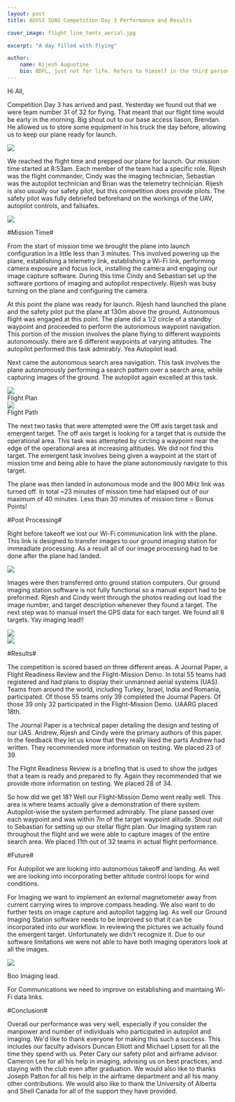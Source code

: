 ```yaml
---
layout: post
title: AUVSI SUAS Competition Day 3 Performance and Results

cover_image: flight_line_tents_aerial.jpg

excerpt: "A day filled with flying"

author:
    name: Rijesh Augustine
    bio: BDFL, just not for life. Refers to himself in the third person.
---
```


Hi All,

Competition Day 3 has arrived and past. Yesterday we found out that we were team number 31 of 32 for flying. That meant that our flight time would be early in the morning. Big shout out to our base access liason, Brendan. He allowed us to store some equipment in his truck the day before, allowing us to keep our plane ready for launch.

<div class="full zoomable"><img src="{{ site.baseurl }}/img/compplane.jpg"></div>

We reached the flight time and prepped our plane for launch. Our mission time started at 8:53am. Each member of the team had a specific role. Rijesh was the flight commander, Cindy was the imaging technician, Sebastian was the autopilot technician and Brian was the telemetry technician. Rijesh is also usually our safety pilot, but this competition does provide pilots. The safety pilot was fully debriefed beforehand on the workings of the UAV, autopilot controls, and failsafes. 

<div class="full zoomable"><img src="{{ site.baseurl }}/img/working.jpg"></div>

#Mission Time#

From the start of mission time we brought the plane into launch configuration in a little less than 3 minutes. This involved powering up the plane, establishing a telemetry link, establishing a Wi-Fi link, performing camera exposure and focus lock, installing the camera and engaging our image capture software. During this time Cindy and Sebastian set up the software portions of imaging and autopilot respectively. Rijesh was busy turning on the plane and configuring the camera. 

At this point the plane was ready for launch. Rijesh hand launched the plane and the safety pilot put the plane at 130m above the ground. Autonomous flight was engaged at this point. The plane did a 1/2 circle of a standby waypoint and proceeded to perform the autonomous waypoint navigation. This portion of the mission involves the plane flying to different waypoints autonomously. there are 6 different waypoints at varying altitudes. The autopilot performed this task admirably. Yea Autopilot lead.

Next came the autonomous search area navigation. This task involves the plane autonomously performing a search pattern over a search area, while capturing images of the ground. The autopilot again excelled at this task.

<div class="full zoomable"><img src="{{ site.baseurl }}/img/flightplan.png"></div>
Flight Plan

<div class="full zoomable"><img src="{{ site.baseurl }}/img/path.png"></div>
Flight Path

The next two tasks that were attempted were the Off axis target task and emergent target. The off axis target is looking for a target that is outside the operational area. This task was attempted by circling a waypoint near the edge of the operational area at increasing altitudes. We did not find this target. The emergent task involves being given a waypoint at the start of mission time and being able to have the plane autonomously navigate to this target.

The plane was then landed in autonomous mode and the 900 MHz link was turned off. In total ~23 minutes of mission time had elapsed out of our maximum of 40 minutes. Less than 30 minutes of mission time = Bonus Points!


#Post Processing#


Right before takeoff we lost our Wi-Fi communication link with the plane. This link is designed to transfer images to our ground imaging station for immeadiate processing. As a result all of our image processing had to be done after the plane had landed.

<div class="full zoomable"><img src="{{ site.baseurl }}/img/commandtent.jpg"></div>

Images were then transferred onto ground station computers. Our ground imaging station software is not fully functional so a manual export had to be preformed. Rijesh and Cindy went through the photos reading out load the image number, and target description whenever they found a target. The next step was to manual insert the GPS data for each target. We found all 8 targets. Yay imaging lead!! 


<div class="full zoomable"><img src="{{ site.baseurl }}/img/target.jpg"></div>



<div class="full zoomable"><img src="{{ site.baseurl }}/img/brian_on_trailer.jpg"></div>


#Results#

The competition is scored based on three different areas. A Journal Paper, a Flight Readiness Review and the Flight-Mission Demo. In total 55 teams had registered and had plans to display their unmanned aerial systems (UAS). Teams from around the world, including Turkey, Israel, India and Romania, participated. Of those 55 teams only 39 completed the Journal Papers. Of those 39 only 32 participated in the Flight-Mission Demo. UAARG placed 18th.

The Journal Paper is a technical paper detailing the design and testing of our UAS. Andrew, Rijesh and Cindy were the primary authors of this paper. In the feedback they let us know that they really liked the parts Andrew had written. They recommended more information on testing. We placed 23 of 39. 

The Flight Readiness Review is a briefing that is used to show the judges that a team is ready and prepared to fly. Again they recommended that we provide more information on testing. We placed 28 of 34.

So how did we get 18? Well our Flight-Mission Demo went really well. This area is where teams actually give a demonstration of there system. Autopilot-wise the system performed admirably. The plane passed over each waypoint and was within 7m of the target waypoint alitude. Shout out to Sebastian for setting up our stellar flight plan. Our Imaging system ran throughout the flight and we were able to capture images of the entire search area. We placed 11th out of 32 teams in actual flight performance.

#Future#

For Autopilot we are looking into autonomous takeoff and landing. As well we are looking into incorporating better altitude control loops for wind conditions.

For Imaging we want to implement an external magnetometer away from current carrying wires to improve compass heading. We also want to do further tests on image capture and autopilot tagging lag. As well our Ground Imaging Station software needs to be improved so that it can be incorporated into our workflow. In reviewing the pictures we actually found the emergent target. Unfortunately we didn't recognize it. Due to our software limitations we were not able to have both imaging operators look at all the images.

<div class="full zoomable"><img src="{{ site.baseurl }}/img/emerge.jpg"></div>

Boo Imaging lead.

For Communications we need to improve on establishing and maintaing Wi-Fi data links. 

#Conclusion#

Overall our performance was very well, especially if you consider the manpower and number of individuals who participated in autopilot and imaging. We'd like to thank everyone for making this such a success. This includes our faculty advisors Duncan Elliott and Michael Lipsett for all the time they spend with us. Peter Cary our safety pilot and airframe advisor. Cameron Lee for all his help in imaging, advising us on best practices, and staying with the club even after graduation. We would also like to thanks Joseph Patton for all his help in the airframe department and all his many other contributions.  We would also like to thank the University of Alberta and Shell Canada for all of the support they have provided. 
